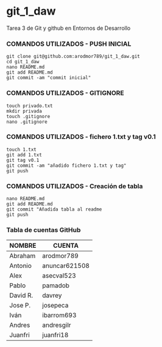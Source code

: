# git_1_daw
Tarea 3 de Git y github en Entornos de Desarrollo

### COMANDOS UTILIZADOS - PUSH INICIAL
```
git clone git@github.com:arodmor789/git_1_daw.git
cd git_1_daw
nano README.md
git add README.md
git commit -am "commit inicial"
```

### COMANDOS UTILIZADOS - GITIGNORE
```
touch privado.txt
mkdir privada
touch .gitignore
nano .gitignore
```

### COMANDOS UTILIZADOS - fichero 1.txt y tag v0.1
```
touch 1.txt
git add 1.txt
git tag v0.1
git commit -am "añadido fichero 1.txt y tag"
git push
```

### COMANDOS UTILIZADOS - Creación de tabla
```
nano README.md
git add README.md
git commit "Añadida tabla al readme
git push
```

### Tabla de cuentas GitHub

| NOMBRE | CUENTA |
| ------ | ------ |
| Abraham | arodmor789 |
| Antonio | anuncar621508 |
| Alex | asecval523 |
| Pablo | pamadob |
| David R. | davrey |
| Jose P. | josepeca |
| Iván | ibarrom693 |
| Andres | andresgilr |
| Juanfri | juanfri18 |
